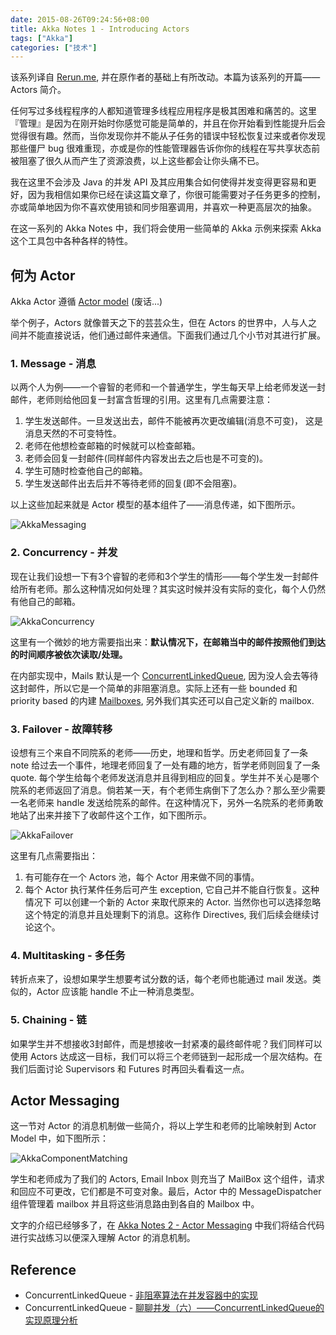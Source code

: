 ```yaml
---
date: 2015-08-26T09:24:56+08:00
title: Akka Notes 1 - Introducing Actors
tags: ["Akka"]
categories: ["技术"]
---
```


该系列译自 [Rerun.me](http://rerun.me/), 并在原作者的基础上有所改动。本篇为该系列的开篇—— Actors 简介。

任何写过多线程程序的人都知道管理多线程应用程序是极其困难和痛苦的。这里『管理』是因为在刚开始时你感觉可能是简单的，并且在你开始看到性能提升后会觉得很有趣。然而，当你发现你并不能从子任务的错误中轻松恢复过来或者你发现那些僵尸 bug 很难重现，亦或是你的性能管理器告诉你你的线程在写共享状态前被阻塞了很久从而产生了资源浪费，以上这些都会让你头痛不已。

我在这里不会涉及 Java 的并发 API 及其应用集合如何使得并发变得更容易和更好，因为我相信如果你已经在读这篇文章了，你很可能需要对子任务更多的控制，亦或简单地因为你不喜欢使用锁和同步阻塞调用，并喜欢一种更高层次的抽象。

在这一系列的 Akka Notes 中，我们将会使用一些简单的 Akka 示例来探索 Akka 这个工具包中各种各样的特性。

<!--more-->

## 何为 Actor

Akka Actor 遵循 [Actor model](https://en.wikipedia.org/wiki/Actor_model) (废话...)

举个例子，Actors 就像普天之下的芸芸众生，但在 Actors 的世界中，人与人之间并不能直接说话，他们通过邮件来通信。下面我们通过几个小节对其进行扩展。

### 1. Message - 消息

以两个人为例——一个睿智的老师和一个普通学生，学生每天早上给老师发送一封邮件，老师则给他回复一封富含哲理的引用。这里有几点需要注意：

1. 学生发送邮件。一旦发送出去，邮件不能被再次更改编辑(消息不可变)， 这是消息天然的不可变特性。
2. 老师在他想检查邮箱的时候就可以检查邮箱。
3. 老师会回复一封邮件(同样邮件内容发出去之后也是不可变的)。
4. 学生可随时检查他自己的邮箱。
5. 学生发送邮件出去后并不等待老师的回复(即不会阻塞)。

以上这些加起来就是 Actor 模型的基本组件了——消息传递，如下图所示。

![AkkaMessaging](http://7xojrx.com1.z0.glb.clouddn.com/images/misc/AkkaMessaging.png-q75)

<!--more-->

### 2. Concurrency - 并发

现在让我们设想一下有3个睿智的老师和3个学生的情形——每个学生发一封邮件给所有老师。那么这种情况如何处理？其实这时候并没有实际的变化，每个人仍然有他自己的邮箱。

![AkkaConcurrency](http://7xojrx.com1.z0.glb.clouddn.com/images/misc/AkkaConcurrency.png-q75)

这里有一个微妙的地方需要指出来：**默认情况下，在邮箱当中的邮件按照他们到达的时间顺序被依次读取/处理。**

在内部实现中，Mails 默认是一个 [ConcurrentLinkedQueue](http://docs.oracle.com/javase/8/docs/api/java/util/concurrent/ConcurrentLinkedQueue.html), 因为没人会去等待这封邮件，所以它是一个简单的非阻塞消息。实际上还有一些 bounded 和 priority based 的内建 [Mailboxes](http://doc.akka.io/docs/akka/snapshot/scala/mailboxes.html), 另外我们其实还可以自己定义新的 mailbox.

### 3. Failover - 故障转移

设想有三个来自不同院系的老师——历史，地理和哲学。历史老师回复了一条 note 给过去一个事件，地理老师回复了一处有趣的地方，哲学老师则回复了一条 quote. 每个学生给每个老师发送消息并且得到相应的回复。学生并不关心是哪个院系的老师返回了消息。倘若某一天，有个老师生病倒下了怎么办？那么至少需要一名老师来 handle 发送给院系的邮件。在这种情况下，另外一名院系的老师勇敢地站了出来并接下了收邮件这个工作，如下图所示。

![AkkaFailover](http://7xojrx.com1.z0.glb.clouddn.com/images/misc/AkkaFailover.png-q75)

这里有几点需要指出：

1. 有可能存在一个 Actors 池，每个 Actor 用来做不同的事情。
2. 每个 Actor 执行某件任务后可产生 exception, 它自己并不能自行恢复。这种情况下 可以创建一个新的 Actor 来取代原来的 Actor. 当然你也可以选择忽略这个特定的消息并且处理剩下的消息。这称作 Directives, 我们后续会继续讨论这个。

### 4. Multitasking - 多任务

转折点来了，设想如果学生想要考试分数的话，每个老师也能通过 mail 发送。类似的，Actor 应该能 handle 不止一种消息类型。

### 5. Chaining - 链

如果学生并不想接收3封邮件，而是想接收一封紧凑的最终邮件呢？我们同样可以使用 Actors 达成这一目标，我们可以将三个老师链到一起形成一个层次结构。在我们后面讨论 Supervisors 和 Futures 时再回头看看这一点。

## Actor Messaging

这一节对 Actor 的消息机制做一些简介，将以上学生和老师的比喻映射到 Actor Model 中，如下图所示：

![AkkaComponentMatching](http://7xojrx.com1.z0.glb.clouddn.com/images/misc/AkkaComponentMatching.png-q75)

学生和老师成为了我们的 Actors, Email Inbox 则充当了 MailBox 这个组件，请求和回应不可更改，它们都是不可变对象。最后，Actor 中的 MessageDispatcher 组件管理着 mailbox 并且将这些消息路由到各自的 Mailbox 中。

文字的介绍已经够多了，在 [Akka Notes 2 - Actor Messaging](http://blog.yuanbin.me/posts/2015/08/Akka-Notes-Actor-Messaging.html) 中我们将结合代码进行实战练习以便深入理解 Actor 的消息机制。

## Reference

- ConcurrentLinkedQueue - [非阻塞算法在并发容器中的实现](http://www.ibm.com/developerworks/cn/java/j-lo-concurrent/)
- ConcurrentLinkedQueue - [聊聊并发（六）——ConcurrentLinkedQueue的实现原理分析](http://www.infoq.com/cn/articles/ConcurrentLinkedQueue)